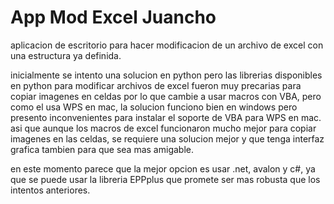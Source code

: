 # App Mod Excel Juancho

aplicacion de escritorio para hacer modificacion de un archivo de excel con una estructura ya definida.

inicialmente se intento una solucion en python pero las librerias disponibles en python para modificar archivos de
excel fueron muy precarias para copiar imagenes en celdas por lo que cambie a usar macros con VBA, pero como el
usa WPS en mac, la solucion funciono bien en windows pero presento inconvenientes para instalar el soporte de VBA
para WPS en mac. asi que aunque los macros de excel funcionaron mucho mejor para copiar imagenes en las celdas,
se requiere una solucion mejor y que tenga interfaz grafica tambien para que sea mas amigable.

en este momento parece que la mejor opcion es usar .net, avalon y c#, ya que se puede usar la libreria EPPplus
que promete ser mas robusta que los intentos anteriores.
